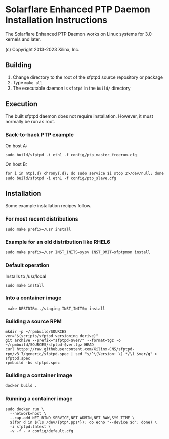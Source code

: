 # Solarflare Enhanced PTP Daemon Installation Instructions

The Solarflare Enhanced PTP Daemon works on Linux systems for 3.0 kernels and
later.

(c) Copyright 2013-2023 Xilinx, Inc.

## Building

1) Change directory to the root of the sfptpd source repository or package
2) Type `make all`
3) The executable daemon is `sfptpd` in the `build/` directory

## Execution

The built sfptpd daemon does not require installation. However, it must
normally be run as root.

### Back-to-back PTP example

On host A:

```
sudo build/sfptpd -i eth1 -f config/ptp_master_freerun.cfg
```

On host B:

```
for i in ntp{,d} chrony{,d}; do sudo service $i stop 2>/dev/null; done
sudo build/sfptpd -i eth1 -f config/ptp_slave.cfg
```

## Installation

Some example installation recipes follow.

### For most recent distributions
``` sudo make prefix=/usr install ```

### Example for an old distribution like RHEL6
``` sudo make prefix=/usr INST_INITS=sysv INST_OMIT=sfptpmon install ```

### Default operation
Installs to /usr/local

``` sudo make install ```

### Into a container image
``` make DESTDIR=../staging INST_INITS= install```

### Building a source RPM
```
mkdir -p ~/rpmbuild/SOURCES
ver="$(scripts/sfptpd_versioning derive)"
git archive --prefix="sfptpd-$ver/" --format=tgz -o ~/rpmbuild/SOURCES/sfptpd-$ver.tgz HEAD
curl https://raw.githubusercontent.com/Xilinx-CNS/sfptpd-rpm/v3_7/generic/sfptpd.spec | sed "s/^\(Version: \).*/\1 $ver/g" > sfptpd.spec
rpmbuild -bs sfptpd.spec
```

### Building a container image
```
docker build .
```

### Running a container image
```
sudo docker run \
  --network=host \
  --cap-add NET_BIND_SERVICE,NET_ADMIN,NET_RAW,SYS_TIME \
  $(for d in $(ls /dev/{ptp*,pps*}); do echo "--device $d"; done) \
  -i sfptpd:latest \
  -v -f - < config/default.cfg
```
